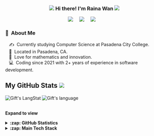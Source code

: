 <!-- HEADER -->

<h3 align="center"><img src = "https://raw.githubusercontent.com/MartinHeinz/MartinHeinz/master/wave.gif" width = 30px> Hi there! I'm Raina Wan <img src="https://media.giphy.com/media/mGcNjsfWAjY5AEZNw6/giphy.gif" width="50"></h3>

<p align="center">
  <a href="mailto:rainawan02@gmail.com?subject=Nice%20To%20Meet%20You%20Raina"><img src="https://img.shields.io/badge/gmail-%23D14836.svg?&style=for-the-badge&logo=gmail&logoColor=white" /></a>&nbsp;&nbsp;&nbsp;&nbsp;
  <a href="https://www.instagram.com/rainawann/"><img src="https://img.shields.io/badge/instagram-%23dc2743.svg?&style=for-the-badge&logo=instagram&logoColor=white" /></a>&nbsp;&nbsp;&nbsp;&nbsp;
  <a href="https://external.ink?to=https://www.linkedin.com/in/raina-wan-profile/"><img src="https://img.shields.io/badge/linkedin-%230077B5.svg?&style=for-the-badge&logo=linkedin&logoColor=white" /></a>&nbsp;&nbsp;&nbsp;&nbsp;
</p>


<!-- ABOUT ME -->

### :hear_no_evil: &nbsp;About Me

&nbsp;&nbsp;&nbsp;:writing_hand: &nbsp;Currently studying Computer Science at Pasadena City College.\
&nbsp;&nbsp;&nbsp;:round_pushpin: &nbsp;Located in Pasadena, CA.\
&nbsp;&nbsp;&nbsp;:seedling: &nbsp;Love for mathematics and innovation.\
&nbsp;&nbsp;&nbsp;:computer: &nbsp;Coding since 2021 with 2+ years of experience in software development.



  <!-- GITHUB STATS -->

 ##  My GitHub Stats <img src = "https://i.pinimg.com/originals/65/c4/f4/65c4f452571be1261e9c623f7da488ac.gif" width = 35px> 
 
 <div>
   <img align="center" src="https://github-readme-streak-stats.herokuapp.com/?user=rainawan&theme=nightowl" alt="Gift's LangStat" />
  <img align="center" src="https://github-readme-stats.vercel.app/api/top-langs?username=rainawan&langs_count=10&show_icons=true&locale=en&layout=compact&theme=nightowl" alt="Gift's language" height="192px"  width="500px"/>
</div>
<br />

**Expand to view**
<details>
  <summary><b>:zap: GitHub Statistics</b></summary>
  <img src="https://github-readme-stats.anuraghazra1.vercel.app/api?username=rainawan&show_icons=true&theme=nightowl" />
</details>
<details>
  <summary><b>:zap: Main Tech Stack</b></summary>
  <p>
  <img align="left" width="350" height="200" src="https://github.com/rainawan/Profile/blob/a9731846e5fc94a85aa8680251dac9a72253b765/images/10_coding_dribbble.gif"/>
  <p>
    <img src="https://img.shields.io/badge/PYTHON-3776AB.svg?&style=flat-square&logo=python&logoColor=white"/>
    <img src="https://img.shields.io/badge/C++-00599C.svg?&style=flat-square&logo=c%2B%2B&logoColor=white"/>
    <img src="https://img.shields.io/badge/JAVASCRIPT-323330.svg?&style=flat&logo=javascript&logoColor=%23F7DF1E"/>
    <img src="https://img.shields.io/badge/JAVA-007396.svg?&style=flat&logo=java&logoColor=white"/>
    <img src="https://img.shields.io/badge/-Visual%20Studio%20Code-23A9F2?style=flat-square&logo=Visual%20Studio%20Code&logoColor=white"/>
    <img src="https://img.shields.io/badge/-Github-181717?style=flat-square&logo=GitHub&logoColor=white"/>
    <img src="https://img.shields.io/badge/-Git-F44D27?style=flat-square&logo=Git&logoColor=white"/>
    <img src="https://img.shields.io/badge/FIREBASE-FFCA28.svg?&style=flat&logo=firebase&logoColor=black"/>
    <img src="https://img.shields.io/badge/NODEJS-339933.svg?&style=flat&logo=node.js&logoColor=white"/>
    <img src="https://img.shields.io/badge/-NPM-CB3837?style=flat-square&logo=NPM&logoColor=white"/>
    <img src="https://img.shields.io/badge/-Slack-E01563?style=flat-square&logo=Slack&logoColor=white"/>
    <img src="https://img.shields.io/badge/-Notion-000000?style=flat-square&logo=Notion&logoColor=white"/><br/>
    <img src="https://img.shields.io/badge/-HTML5-E34F26?style=flat-square&logo=HTML5&logoColor=white"/>
    <img src="https://img.shields.io/badge/-CSS3-1572B6?style=flat-square&logo=CSS3&logoColor=white"/>
    <img src="https://img.shields.io/badge/-Google%20Cloud-4285F4?style=flat-square&logo=Google%20Cloud&logoColor=white"/>
    <img src="https://img.shields.io/badge/SASS-CC6699.svg?&style=flat&logo=sass&logoColor=white"/>
  </p>
</p>
<p>
</details>


